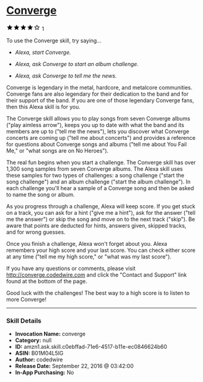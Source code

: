 # [Converge](http://alexa.amazon.com/#skills/amzn1.ask.skill.c0ebffad-71e6-4517-b11e-ec0846624b60)
![4 stars](../../images/ic_star_black_18dp_1x.png)![4 stars](../../images/ic_star_black_18dp_1x.png)![4 stars](../../images/ic_star_black_18dp_1x.png)![4 stars](../../images/ic_star_black_18dp_1x.png)![4 stars](../../images/ic_star_border_black_18dp_1x.png) 1

To use the Converge skill, try saying...

* *Alexa, start Converge.*

* *Alexa, ask Converge to start an album challenge.*

* *Alexa, ask Converge to tell me the news.*

Converge is legendary in the metal, hardcore, and metalcore communities. Converge fans are also legendary for their dedication to the band and for their support of the band. If you are one of those legendary Converge fans, then this Alexa skill is for you.

The Converge skill allows you to play songs from seven Converge albums ("play aimless arrow"), keeps you up to date with what the band and its members are up to ("tell me the news"), lets you discover what Converge concerts are coming up ("tell me about concerts") and provides a reference for questions about Converge songs and albums ("tell me about You Fail Me," or "what songs are on No Heroes").

The real fun begins when you start a challenge. The Converge skill has over 1,300 song samples from seven Converge albums. The Alexa skill uses these samples for two types of challenges: a song challenge ("start the song challenge") and an album challenge ("start the album challenge"). In each challenge you'll hear a sample of a Converge song and then be asked to name the song or album.

As you progress through a challenge, Alexa will keep score. If you get stuck on a track, you can ask for a hint ("give me a hint"), ask for the answer ("tell me the answer") or skip the song and move on to the next track ("skip"). Be aware that points are deducted for hints, answers given, skipped tracks, and for wrong guesses.

Once you finish a challenge, Alexa won't forget about you. Alexa remembers your high score and your last score. You can check either score at any time ("tell me my high score," or "what was my last score").

If you have any questions or comments, please visit http://converge.codedwire.com and click the "Contact and Support" link found at the bottom of the page.

Good luck with the challenges! The best way to a high score is to listen to more Converge!

***

### Skill Details

* **Invocation Name:** converge
* **Category:** null
* **ID:** amzn1.ask.skill.c0ebffad-71e6-4517-b11e-ec0846624b60
* **ASIN:** B01M04L5IG
* **Author:** codedwire
* **Release Date:** September 22, 2016 @ 03:42:00
* **In-App Purchasing:** No

